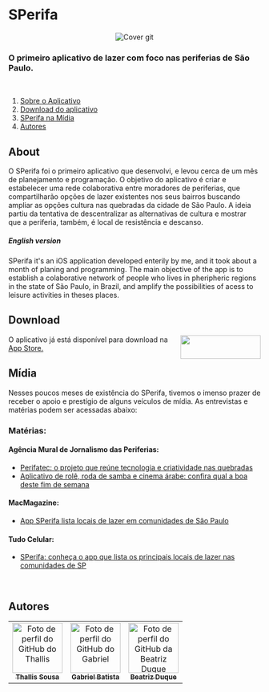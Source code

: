 # SPerifa

<p align="center">
  <img src="https://github.com/thallissousa/SPerifa/blob/gitFiles/perifaAPP/sperifa_header.png"  alt="Cover git"/>
</p>


### O primeiro aplicativo de lazer com foco nas periferias de São Paulo.

</br>

1. [Sobre o Aplicativo](#about)
2. [Download do aplicativo](#download)
3. [SPerifa na Mídia](#mídia)
4. [Autores](#autores)

## About
O SPerifa foi o primeiro aplicativo que desenvolvi, e levou cerca de um mês de planejamento e programação.
O objetivo do aplicativo é criar e estabelecer uma rede colaborativa entre moradores de periferias, que compartilharão opções de lazer existentes nos seus bairros buscando ampliar as opções cultura nas quebradas da cidade de São Paulo. 
A ideia partiu da tentativa de descentralizar as alternativas de cultura e mostrar que a periferia, também, é local de resistência e descanso.

##### English version
SPerifa it's an iOS application developed enterily by me, and it took about a month of planing and programming.
The main objective of the app is to establish a colaborative network of people who lives in pheripheric regions in the state of São Paulo, in Brazil, and amplify the possibilities of acess to leisure activities in theses places.

## Download

<div>
  <img align="right" width=160 height=47.5 
    src="https://upload.wikimedia.org/wikipedia/commons/thumb/3/3c/Download_on_the_App_Store_Badge.svg/2560px-Download_on_the_App_Store_Badge.svg.png"
  />
  <p>
    O aplicativo já está disponível para download na <a href="https://apps.apple.com/br/app/sperifa/id1579177301?l=en"> App Store. </a>
  </p>
</div>

## Mídia
Nesses poucos meses de existência do SPerifa, tivemos o imenso prazer de receber o apoio e prestígio de alguns veículos de mídia. As entrevistas e matérias podem ser acessadas abaixo:


### Matérias:
#### Agência Mural de Jornalismo das Periferias: 
- <a href="https://www.agenciamural.org.br/perifatec-o-projeto-que-reune-tecnologia-e-criatividade-nas-quebradas/"> Perifatec: o projeto que reúne tecnologia e criatividade nas quebradas </a> 
- <a href="https://www.agenciamural.org.br/aplicativo-de-role-roda-de-samba-e-cinema-arabe-confira-qual-a-boa-deste-fim-de-semana/"> Aplicativo de rolê, roda de samba e cinema árabe: confira qual a boa deste fim de semana </a>

#### MacMagazine:
- <a href="https://macmagazine.com.br/post/2021/10/20/app-sperifa-lista-locais-de-lazer-em-comunidades-de-sao-paulo/"> App SPerifa lista locais de lazer em comunidades de São Paulo </a>


#### Tudo Celular:
- <a href="https://www.tudocelular.com/apple/noticias/n181186/app-lista-locais-lazer-comunidades-de-sp.html"> SPerifa: conheça o app que lista os principais locais de lazer nas comunidades de SP </a>


</br>

 ## Autores
 <table>
   <tr>
     <td align="center">
       <a href="https://github.com/thallissousa">
         <img src="https://avatars.githubusercontent.com/u/77726310?v=4" height="auto" width="100" style="corner-radius:50%" alt="Foto de perfil do GitHub do Thallis"/><br>
         <sub>
           <b>Thallis Sousa</b>
         </sub>
       </a>
     </td>
     <td align="center">
       <a href="https://github.com/batistagc">
         <img src="https://avatars.githubusercontent.com/u/51222064?v=4" height="auto" width="100" style="corner-radius:50%" alt="Foto de perfil do GitHub do Gabriel"/><br>
         <sub>
           <b>Gabriel Batista</b>
         </sub>
       </a>
     </td>
     <td align="center">
       <a href="https://github.com/biaduque">
         <img src="https://avatars.githubusercontent.com/u/53840501?v=4" height="auto" width="100" style="corner-radius:50%" alt="Foto de perfil do GitHub da Beatriz Duque"/><br>
         <sub>
           <b>Beatriz Duque</b>
         </sub>
       </a>
     </td>
   </tr>
 </table>
